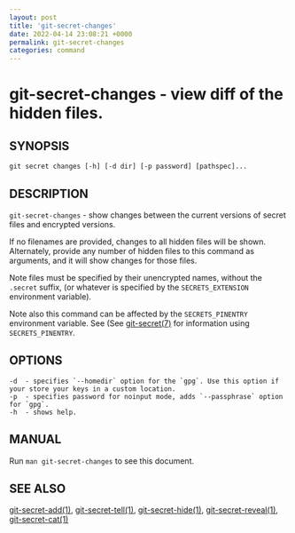 ```yaml
---
layout: post
title: 'git-secret-changes'
date: 2022-04-14 23:08:21 +0000
permalink: git-secret-changes
categories: command
---
```

git-secret-changes - view diff of the hidden files.
===================================================

## SYNOPSIS

    git secret changes [-h] [-d dir] [-p password] [pathspec]...


## DESCRIPTION
`git-secret-changes` - show changes between the current versions of secret files and encrypted versions.

If no filenames are provided, changes to all hidden files will be shown. Alternately,
provide any number of hidden files to this command as arguments, and it will show changes for those files.

Note files must be specified by their unencrypted names, without the `.secret` suffix,
(or whatever is specified by the `SECRETS_EXTENSION` environment variable).

Note also this command can be affected by the `SECRETS_PINENTRY` environment variable. See
(See [git-secret(7)](https://git-secret.io/git-secret) for information using `SECRETS_PINENTRY`.


## OPTIONS

    -d  - specifies `--homedir` option for the `gpg`. Use this option if your store your keys in a custom location.
    -p  - specifies password for noinput mode, adds `--passphrase` option for `gpg`.
    -h  - shows help.


## MANUAL

Run `man git-secret-changes` to see this document.


## SEE ALSO

[git-secret-add(1)](https://git-secret.io/git-secret-add), [git-secret-tell(1)](https://git-secret.io/git-secret-tell),
[git-secret-hide(1)](https://git-secret.io/git-secret-hide), [git-secret-reveal(1)](https://git-secret.io/git-secret-reveal),
[git-secret-cat(1)](https://git-secret.io/git-secret-cat)
